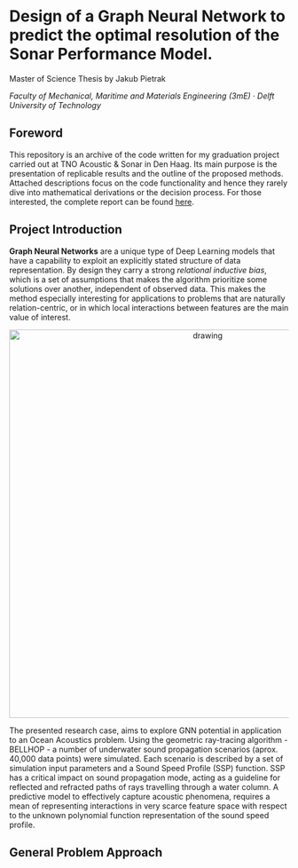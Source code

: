# Design of a Graph Neural Network to predict the optimal resolution of the Sonar Performance Model.
Master of Science Thesis by Jakub Pietrak

_Faculty of Mechanical, Maritime and Materials Engineering (3mE) · Delft University of
Technology_

## Foreword
This repository is an archive of the code written for my graduation project carried out at TNO Acoustic & Sonar in Den Haag. 
Its main purpose is the presentation of replicable results and the outline of the proposed methods. Attached descriptions focus on the code functionality and hence they rarely dive into mathematical derivations or the decision process. For those interested, the complete report can be found [here](https://github.com/kubpie/SPM-Thesis/blob/master/docs/mscThesis.pdf "MSc Thesis Report").

## Project Introduction
**Graph Neural Networks** are a unique type of Deep Learning models that have a capability to exploit an explicitly stated structure of data representation. By design they carry a strong _relational inductive bias_, which is a set of assumptions that makes the algorithm prioritize some solutions over another, independent of observed data. This makes the method especially interesting for applications to problems that are naturally relation-centric, or in which local interactions between features are the main value of interest.

<p align="center">
  <img src="https://github.com/kubpie/SPM-Thesis/blob/master/pics/problem_setup.JPG" alt="drawing" width="700"/>
</p>

The presented research case, aims to explore GNN potential in application to an Ocean Acoustics problem. Using the geometric ray-tracing algorithm - BELLHOP - a number of underwater sound propagation scenarios (aprox. 40,000 data points) were simulated. Each scenario is described by a set of simulation input parameters and a Sound Speed Profile (SSP) function. SSP has a critical impact on sound propagation mode, acting as a guideline for reflected and refracted paths of rays travelling through a water column. A predictive model to effectively capture acoustic phenomena, requires a mean of representing interactions in very scarce feature space with respect to the unknown polynomial function representation of the sound speed profile. 

## General Problem Approach




